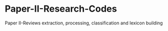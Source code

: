 # Paper-II-Research-Codes
Paper II-Reviews extraction, processing, classification and lexicon building 

